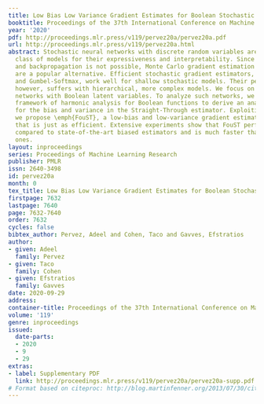 ```yaml
---
title: Low Bias Low Variance Gradient Estimates for Boolean Stochastic Networks
booktitle: Proceedings of the 37th International Conference on Machine Learning
year: '2020'
pdf: http://proceedings.mlr.press/v119/pervez20a/pervez20a.pdf
url: http://proceedings.mlr.press/v119/pervez20a.html
abstract: Stochastic neural networks with discrete random variables are an important
  class of models for their expressiveness and interpretability. Since direct differentiation
  and backpropagation is not possible, Monte Carlo gradient estimation techniques
  are a popular alternative. Efficient stochastic gradient estimators, such Straight-Through
  and Gumbel-Softmax, work well for shallow stochastic models. Their performance,
  however, suffers with hierarchical, more complex models. We focus on stochastic
  networks with Boolean latent variables. To analyze such networks, we introduce the
  framework of harmonic analysis for Boolean functions to derive an analytic formulation
  for the bias and variance in the Straight-Through estimator. Exploiting these formulations,
  we propose \emph{FouST}, a low-bias and low-variance gradient estimation algorithm
  that is just as efficient. Extensive experiments show that FouST performs favorably
  compared to state-of-the-art biased estimators and is much faster than unbiased
  ones.
layout: inproceedings
series: Proceedings of Machine Learning Research
publisher: PMLR
issn: 2640-3498
id: pervez20a
month: 0
tex_title: Low Bias Low Variance Gradient Estimates for Boolean Stochastic Networks
firstpage: 7632
lastpage: 7640
page: 7632-7640
order: 7632
cycles: false
bibtex_author: Pervez, Adeel and Cohen, Taco and Gavves, Efstratios
author:
- given: Adeel
  family: Pervez
- given: Taco
  family: Cohen
- given: Efstratios
  family: Gavves
date: 2020-09-29
address: 
container-title: Proceedings of the 37th International Conference on Machine Learning
volume: '119'
genre: inproceedings
issued:
  date-parts:
  - 2020
  - 9
  - 29
extras:
- label: Supplementary PDF
  link: http://proceedings.mlr.press/v119/pervez20a/pervez20a-supp.pdf
# Format based on citeproc: http://blog.martinfenner.org/2013/07/30/citeproc-yaml-for-bibliographies/
---
```

